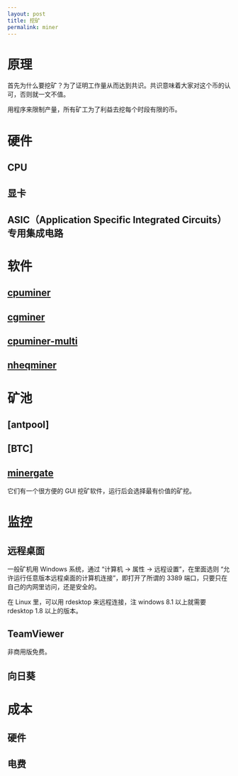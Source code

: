 ```yaml
---
layout: post
title: 挖矿
permalink: miner
---
```




# 原理
首先为什么要挖矿？为了证明工作量从而达到共识。共识意味着大家对这个币的认可，否则就一文不值。

用程序来限制产量，所有矿工为了利益去挖每个时段有限的币。

# 硬件

## CPU

## 显卡

## ASIC（Application Specific Integrated Circuits）专用集成电路

# 软件

## [cpuminer](https://github.com/jgarzik/cpuminer)

## [cgminer](https://github.com/ckolivas/cgminer)

## [cpuminer-multi](https://github.com/tpruvot/cpuminer-multi)

## [nheqminer](https://github.com/nicehash/nheqminer)



# 矿池

## [antpool]

## [BTC]

## [minergate](https://minergate.com)
它们有一个很方便的 GUI 挖矿软件，运行后会选择最有价值的矿挖。

# 监控

## 远程桌面
一般矿机用 Windows 系统，通过 “计算机 -> 属性 -> 远程设置”，在里面选则 “允许运行任意版本远程桌面的计算机连接”，即打开了所谓的 3389 端口，只要只在自己的内网里访问，还是安全的。

在 Linux 里，可以用 rdesktop 来远程连接，注 windows 8.1 以上就需要 rdesktop 1.8 以上的版本。

## TeamViewer
非商用版免费。

## 向日葵


# 成本

## 硬件

## 电费

